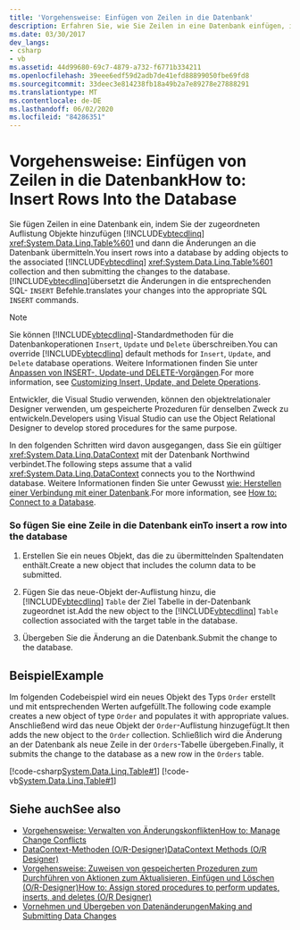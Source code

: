 ```yaml
---
title: 'Vorgehensweise: Einfügen von Zeilen in die Datenbank'
description: Erfahren Sie, wie Sie Zeilen in eine Datenbank einfügen, indem Sie LINQ to SQL Objekte zu einer Tabellen bezogenen Auflistung hinzufügen. LINQ to SQL übersetzt Ergänzungen in SQL INSERT-Befehle.
ms.date: 03/30/2017
dev_langs:
- csharp
- vb
ms.assetid: 44d99680-69c7-4879-a732-f6771b334211
ms.openlocfilehash: 39eee6edf59d2adb7de41efd88899050fbe69fd8
ms.sourcegitcommit: 33deec3e814238fb18a49b2a7e89278e27888291
ms.translationtype: MT
ms.contentlocale: de-DE
ms.lasthandoff: 06/02/2020
ms.locfileid: "84286351"
---
```

# <a name="how-to-insert-rows-into-the-database"></a><span data-ttu-id="8b103-104">Vorgehensweise: Einfügen von Zeilen in die Datenbank</span><span class="sxs-lookup"><span data-stu-id="8b103-104">How to: Insert Rows Into the Database</span></span>

<span data-ttu-id="8b103-105">Sie fügen Zeilen in eine Datenbank ein, indem Sie der zugeordneten Auflistung Objekte hinzufügen [!INCLUDE[vbtecdlinq](../../../../../../includes/vbtecdlinq-md.md)] <xref:System.Data.Linq.Table%601> und dann die Änderungen an die Datenbank übermitteln.</span><span class="sxs-lookup"><span data-stu-id="8b103-105">You insert rows into a database by adding objects to the associated [!INCLUDE[vbtecdlinq](../../../../../../includes/vbtecdlinq-md.md)] <xref:System.Data.Linq.Table%601> collection and then submitting the changes to the database.</span></span> [!INCLUDE[vbtecdlinq](../../../../../../includes/vbtecdlinq-md.md)]<span data-ttu-id="8b103-106">übersetzt die Änderungen in die entsprechenden SQL- `INSERT` Befehle.</span><span class="sxs-lookup"><span data-stu-id="8b103-106">translates your changes into the appropriate SQL `INSERT` commands.</span></span>

> [!NOTE]
> <span data-ttu-id="8b103-107">Sie können [!INCLUDE[vbtecdlinq](../../../../../../includes/vbtecdlinq-md.md)]-Standardmethoden für die Datenbankoperationen `Insert`, `Update` und `Delete` überschreiben.</span><span class="sxs-lookup"><span data-stu-id="8b103-107">You can override [!INCLUDE[vbtecdlinq](../../../../../../includes/vbtecdlinq-md.md)] default methods for `Insert`, `Update`, and `Delete` database operations.</span></span> <span data-ttu-id="8b103-108">Weitere Informationen finden Sie unter [Anpassen von INSERT-, Update-und DELETE-Vorgängen](customizing-insert-update-and-delete-operations.md).</span><span class="sxs-lookup"><span data-stu-id="8b103-108">For more information, see [Customizing Insert, Update, and Delete Operations](customizing-insert-update-and-delete-operations.md).</span></span>
>
> <span data-ttu-id="8b103-109">Entwickler, die Visual Studio verwenden, können den objektrelationaler Designer verwenden, um gespeicherte Prozeduren für denselben Zweck zu entwickeln.</span><span class="sxs-lookup"><span data-stu-id="8b103-109">Developers using Visual Studio can use the Object Relational Designer to develop stored procedures for the same purpose.</span></span>

<span data-ttu-id="8b103-110">In den folgenden Schritten wird davon ausgegangen, dass Sie ein gültiger <xref:System.Data.Linq.DataContext> mit der Datenbank Northwind verbindet.</span><span class="sxs-lookup"><span data-stu-id="8b103-110">The following steps assume that a valid <xref:System.Data.Linq.DataContext> connects you to the Northwind database.</span></span> <span data-ttu-id="8b103-111">Weitere Informationen finden Sie unter Gewusst [wie: Herstellen einer Verbindung mit einer Datenbank](how-to-connect-to-a-database.md).</span><span class="sxs-lookup"><span data-stu-id="8b103-111">For more information, see [How to: Connect to a Database](how-to-connect-to-a-database.md).</span></span>

### <a name="to-insert-a-row-into-the-database"></a><span data-ttu-id="8b103-112">So fügen Sie eine Zeile in die Datenbank ein</span><span class="sxs-lookup"><span data-stu-id="8b103-112">To insert a row into the database</span></span>

1. <span data-ttu-id="8b103-113">Erstellen Sie ein neues Objekt, das die zu übermittelnden Spaltendaten enthält.</span><span class="sxs-lookup"><span data-stu-id="8b103-113">Create a new object that includes the column data to be submitted.</span></span>

2. <span data-ttu-id="8b103-114">Fügen Sie das neue-Objekt der-Auflistung hinzu, die [!INCLUDE[vbtecdlinq](../../../../../../includes/vbtecdlinq-md.md)] `Table` der Ziel Tabelle in der-Datenbank zugeordnet ist.</span><span class="sxs-lookup"><span data-stu-id="8b103-114">Add the new object to the [!INCLUDE[vbtecdlinq](../../../../../../includes/vbtecdlinq-md.md)] `Table` collection associated with the target table in the database.</span></span>

3. <span data-ttu-id="8b103-115">Übergeben Sie die Änderung an die Datenbank.</span><span class="sxs-lookup"><span data-stu-id="8b103-115">Submit the change to the database.</span></span>

## <a name="example"></a><span data-ttu-id="8b103-116">Beispiel</span><span class="sxs-lookup"><span data-stu-id="8b103-116">Example</span></span>

<span data-ttu-id="8b103-117">Im folgenden Codebeispiel wird ein neues Objekt des Typs `Order` erstellt und mit entsprechenden Werten aufgefüllt.</span><span class="sxs-lookup"><span data-stu-id="8b103-117">The following code example creates a new object of type `Order` and populates it with appropriate values.</span></span> <span data-ttu-id="8b103-118">Anschließend wird das neue Objekt der `Order`-Auflistung hinzugefügt.</span><span class="sxs-lookup"><span data-stu-id="8b103-118">It then adds the new object to the `Order` collection.</span></span> <span data-ttu-id="8b103-119">Schließlich wird die Änderung an der Datenbank als neue Zeile in der `Orders`-Tabelle übergeben.</span><span class="sxs-lookup"><span data-stu-id="8b103-119">Finally, it submits the change to the database as a new row in the `Orders` table.</span></span>

[!code-csharp[System.Data.Linq.Table#1](../../../../../../samples/snippets/csharp/VS_Snippets_Data/system.data.linq.table/cs/program.cs#1)]
[!code-vb[System.Data.Linq.Table#1](../../../../../../samples/snippets/visualbasic/VS_Snippets_Data/system.data.linq.table/vb/module1.vb#1)]

## <a name="see-also"></a><span data-ttu-id="8b103-120">Siehe auch</span><span class="sxs-lookup"><span data-stu-id="8b103-120">See also</span></span>

- [<span data-ttu-id="8b103-121">Vorgehensweise: Verwalten von Änderungskonflikten</span><span class="sxs-lookup"><span data-stu-id="8b103-121">How to: Manage Change Conflicts</span></span>](how-to-manage-change-conflicts.md)
- [<span data-ttu-id="8b103-122">DataContext-Methoden (O/R-Designer)</span><span class="sxs-lookup"><span data-stu-id="8b103-122">DataContext Methods (O/R Designer)</span></span>](/visualstudio/data-tools/datacontext-methods-o-r-designer)
- [<span data-ttu-id="8b103-123">Vorgehensweise: Zuweisen von gespeicherten Prozeduren zum Durchführen von Aktionen zum Aktualisieren, Einfügen und Löschen (O/R-Designer)</span><span class="sxs-lookup"><span data-stu-id="8b103-123">How to: Assign stored procedures to perform updates, inserts, and deletes (O/R Designer)</span></span>](/visualstudio/data-tools/how-to-assign-stored-procedures-to-perform-updates-inserts-and-deletes-o-r-designer)
- [<span data-ttu-id="8b103-124">Vornehmen und Übergeben von Datenänderungen</span><span class="sxs-lookup"><span data-stu-id="8b103-124">Making and Submitting Data Changes</span></span>](making-and-submitting-data-changes.md)

